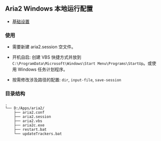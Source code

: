 ## Aria2 Windows 本地运行配置

- [基础设置](https://github.com/P3TERX/aria2.conf/blob/master/aria2.conf)

### 使用

- 需要新建 aria2.session 空文件。

- 开机自启: 创建 VBS 快捷方式并放到 `C:\ProgramData\Microsoft\Windows\Start Menu\Programs\StartUp`。或使用 Windows 任务计划程序。

- 按需修改涉及路径的配置: `dir`, `input-file`, `save-session`

### 目录结构

```
.
└── D:/Apps/aria2/
    ├── aria2.conf
    ├── aria2.session
    ├── aria2.vbs
    ├── aria2c.exe
    ├── restart.bat
    └── updateTrackers.bat
```
